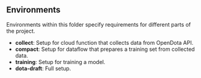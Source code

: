 ## Environments
Environments within this folder specify requirements for different parts of the project.

* **collect**: Setup for cloud function that collects data from OpenDota API.
* **compact**: Setup for dataflow that prepares a training set from collected data.
* **training**: Setup for training a model.
* **dota-draft**: Full setup.
